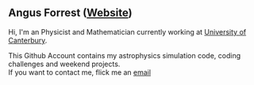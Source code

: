 ## Angus Forrest ([Website](https://angusforrest.com))

Hi, I'm an Physicist and Mathematician currently working at [University of Canterbury](https://canterbury.ac.nz).


This Github Account contains my astrophysics simulation code, coding challenges and weekend projects. <br/>
If you want to contact me, flick me an [email](mailto:contact@angusforrest.com)
